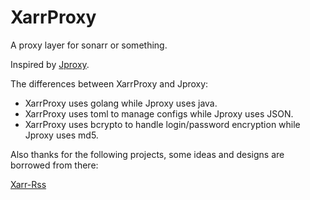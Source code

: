 # XarrProxy
A proxy layer for sonarr or something.

Inspired by [Jproxy](https://github.com/LuckyPuppy514/jproxy).

The differences between XarrProxy and Jproxy:
- XarrProxy uses golang while Jproxy uses java.
- XarrProxy uses toml to manage configs while Jproxy uses JSON.
- XarrProxy uses bcrypto to handle login/password encryption while Jproxy uses md5.

Also thanks for the following projects, some ideas and designs are borrowed from there:

[Xarr-Rss](https://github.com/xiaoyi510/xarr-rss)
